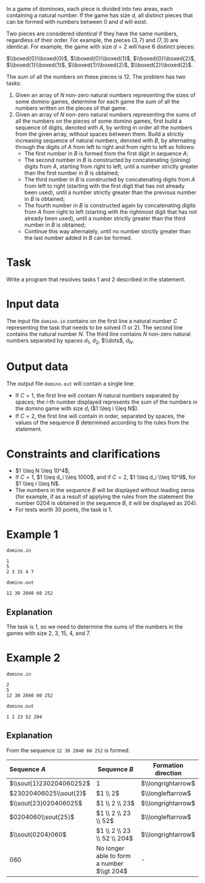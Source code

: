 In a game of dominoes, each piece is divided into two areas, each containing a natural number. If the game has size $d$, all distinct pieces that can be formed with numbers between $0$ and $d$ will exist.

Two pieces are considered *identical* if they have the same numbers, regardless of their order. For example, the pieces $(3,7)$ and $(7,3)$ are identical. For example, the game with size $d=2$ will have $6$ distinct pieces:

$\\boxed{0}\\boxed{0}$, $\\boxed{0}\\boxed{1}$, $\\boxed{0}\\boxed{2}$, $\\boxed{1}\\boxed{1}$, $\\boxed{1}\\boxed{2}$, $\\boxed{2}\\boxed{2}$.

The sum of all the numbers on these pieces is $12$. The problem has two tasks:
1. Given an array of $N$ non-zero natural numbers representing the sizes of some domino games, determine for each game the sum of all the numbers written on the pieces of that game.
2. Given an array of $N$ non-zero natural numbers representing the sums of all the numbers on the pieces of some domino games, first build a sequence of digits, denoted with $A$, by writing in order all the numbers from the given array, without spaces between them. Build a strictly increasing sequence of natural numbers, denoted with $B$, by alternating through the digits of $A$ from left to right and from right to left as follows:
    * The first number in $B$ is formed from the first digit in sequence $A$;
    * The second number in $B$ is constructed by concatenating (joining) digits from $A$, starting from right to left, until a number strictly greater than the first number in $B$ is obtained;
    * The third number in $B$ is constructed by concatenating digits from $A$ from left to right (starting with the first digit that has not already been used), until a number strictly greater than the previous number in $B$ is obtained;
    * The fourth number in $B$ is constructed again by concatenating digits from $A$ from right to left (starting with the rightmost digit that has not already been used), until a number strictly greater than the third number in $B$ is obtained;
    * Continue this way alternately, until no number strictly greater than the last number added in $B$ can be formed.

# Task

Write a program that resolves tasks $1$ and $2$ described in the statement.

# Input data

The input file `domino.in` contains on the first line a natural number $C$ representing the task that needs to be solved ($1$ or $2$). The second line contains the natural number $N$. The third line contains $N$ non-zero natural numbers separated by spaces $d_1$, $d_2$, $\\dots$, $d_N$.

# Output data

The output file `domino.out` will contain a single line:
- If $C=1$, the first line will contain $N$ natural numbers separated by spaces; the $i$-th number displayed represents the sum of the numbers in the domino game with size $d_i$ ($1 \\leq i \\leq N$).
- If $C=2$, the first line will contain in order, separated by spaces, the values of the sequence $B$ determined according to the rules from the statement.

# Constraints and clarifications

* $1 \\leq N \\leq 10^4$;
* If $C=1$, $1 \\leq d_i \\leq 1000$, and if $C=2$, $1 \\leq d_i \\leq 10^9$, for $1 \\leq i \\leq N$.
* The numbers in the sequence $B$ will be displayed without leading zeros (for example, if as a result of applying the rules from the statement the number $0204$ is obtained in the sequence $B$, it will be displayed as $204$).
* For tests worth $30$ points, the task is $1$.

# Example 1

`domino.in`
```
1
5
2 3 15 4 7
```

`domino.out`
```
12 30 2040 60 252
```

## Explanation

The task is $1$, so we need to determine the sums of the numbers in the games with size $2$, $3$, $15$, $4$, and $7$.

# Example 2

`domino.in`
```
2
5
12 30 2040 60 252
```

`domino.out`
```
1 2 23 52 204
```

## Explanation

From the sequence `12 30 2040 60 252` is formed:

|Sequence $A$|Sequence $B$|Formation direction|
|:--------|---------|-----------------|
|$\\sout{1}230204060252$|$1$|$\\longrightarrow$|
|$23020406025\\sout{2}$|$1 \\ 2$|$\\longleftarrow$|
|$\\sout{23}020406025$|$1 \\ 2 \\ 23$|$\\longrightarrow$|
|$0204060\\sout{25}$|$1 \\ 2 \\ 23 \\ 52$|$\\longleftarrow$|
|$\\sout{0204}060$|$1 \\ 2 \\ 23 \\ 52 \\ 204$|$\\longrightarrow$|
|$060$|No longer able to form a number $\\gt 204$|-|
